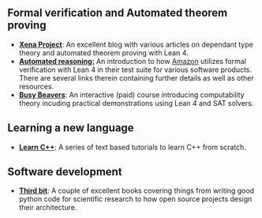 ## Formal verification and Automated theorem proving
- [**Xena Project**](https://xenaproject.wordpress.com/): An excellent blog with various articles on dependant type theory and automated theorem proving with Lean 4.
- [**Automated reasoning:**](https://www.amazon.science/blog/a-gentle-introduction-to-automated-reasoning) An introduction to how [Amazon](https://en.wikipedia.org/wiki/Amazon_(company)) utilizes formal verification with Lean 4 in their test suite for various software products. There are several links therein containing further details as well as other resources.
- [**Busy Beavers**](https://busy-beavers.tigyog.app/): An interactive (paid) course introducing computability theory incuding practical demonstrations using Lean 4 and SAT solvers.

## Learning a new language
- [**Learn C++**](https://www.learncpp.com/): A series of text based tutorials to learn C++ from scratch.

## Software development
- [**Third bit**](https://third-bit.com): A couple of excellent books covering things from writing good python code for scientific research to how open source projects design their architecture.